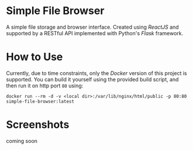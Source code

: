 # Simple File Browser
A simple file storage and browser interface. Created using
_ReactJS_ and supported by a RESTful API implemented
with Python's _Flask_ framework.

# How to Use
Currently, due to time constraints, only the _Docker_ version of this 
project is supported. You can build it yourself using the provided 
build script, and then run it on http port `80` using:
```
docker run --rm -d -v <local dir>:/var/lib/nginx/html/public -p 80:80 simple-file-browser:latest
```

# Screenshots
coming soon
